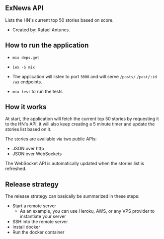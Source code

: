## ExNews API

Lists the HN's current top 50 stories based on score.

- Created by: Rafael Antunes.
## How to run the application

- `mix deps.get`
- `iex -S mix`
- The application will listen to port `3000` and will serve `/posts/` `/post/:id` `/ws` endpoints.


- `mix test` to run the tests

## How it works

At start, the application will fetch the current top 50 stories by requesting it to the HN's API,
it will also keep creating a 5 minute timer and update the stories list based on it. 

The stories are avaliable via two public APIs:
- JSON over http 
- JSON over WebSockets

The WebSocket API is automatically updated when the stories list is refreshed.

## Release strategy

The release strategy can basically be summarized in these steps:
- Start a remote server
  - As an example, you can use Heroku, AWS, or any VPS provider to instantiate your server
- SSH into the remote server
- Install docker
- Run the docker container


